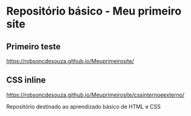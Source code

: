 # Repositório básico - Meu primeiro site

## Primeiro teste
 https://robsoncdesouza.github.io/Meuprimeirosite/

 ## CSS inline
 https://robsoncdesouza.github.io/Meuprimeirosite/cssinternoeexterno/



 
Repositório destinado ao aprendizado básico de HTML e CSS
